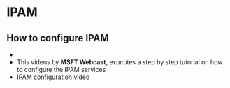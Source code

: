 # IPAM
## How to configure IPAM
- <!note>
- This videos by **MSFT Webcast**, exucutes a step by step tutorial on how to configure the IPAM services
- [IPAM configuration video](https://www.youtube.com/watch?v=8qoAfsAzrew&ab_channel=MSFTWebCast)
